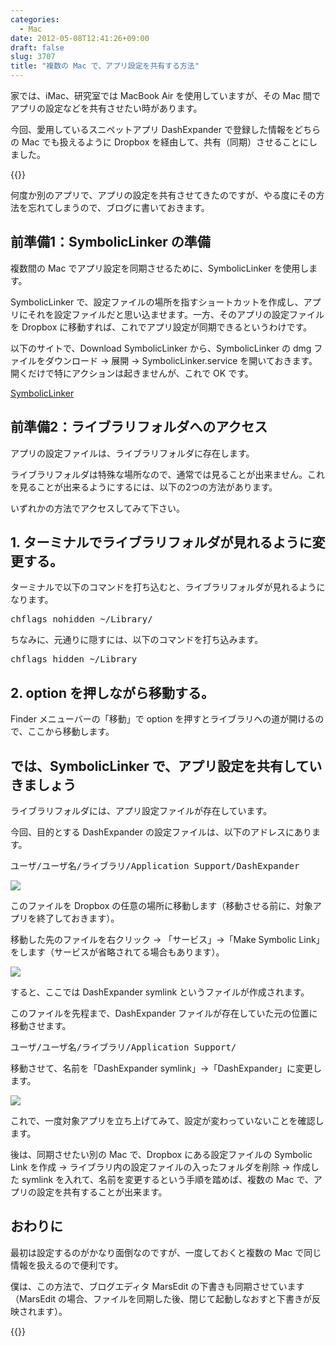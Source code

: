 ```yaml
---
categories:
  - Mac
date: 2012-05-08T12:41:26+09:00
draft: false
slug: 3707
title: "複数の Mac で、アプリ設定を共有する方法"
---
```


家では、iMac、研究室では MacBook Air を使用していますが、その Mac 間でアプリの設定などを共有させたい時があります。

今回、愛用しているスニペットアプリ DashExpander で登録した情報をどちらの Mac でも扱えるように Dropbox を経由して、共有（同期）させることにしました。

{{<app id="458867049" title="DashExpander 1.5.3（無料）" src="http://a4.mzstatic.com/us/r1000/092/Purple/v4/08/42/11/084211b7-ed99-38de-fbc1-c17df38f2b50/dashExpander.100x100-75.png">}}

何度か別のアプリで、アプリの設定を共有させてきたのですが、やる度にその方法を忘れてしまうので、ブログに書いておきます。

## 前準備1：SymbolicLinker の準備

複数間の Mac でアプリ設定を同期させるために、SymbolicLinker を使用します。

SymbolicLinker で、設定ファイルの場所を指すショートカットを作成し、アプリにそれを設定ファイルだと思い込ませます。一方、そのアプリの設定ファイルを Dropbox に移動すれば、これでアプリ設定が同期できるというわけです。

以下のサイトで、Download SymbolicLinker から、SymbolicLinker の dmg ファイルをダウンロード → 展開 → SymbolicLinker.service を開いておきます。開くだけで特にアクションは起きませんが、これで OK です。

[SymbolicLinker](http://seiryu.home.comcast.net/~seiryu/symboliclinker.html)

## 前準備2：ライブラリフォルダへのアクセス

アプリの設定ファイルは、ライブラリフォルダに存在します。

ライブラリフォルダは特殊な場所なので、通常では見ることが出来ません。これを見ることが出来るようにするには、以下の2つの方法があります。

いずれかの方法でアクセスしてみて下さい。

## 1. ターミナルでライブラリフォルダが見れるように変更する。

ターミナルで以下のコマンドを打ち込むと、ライブラリフォルダが見れるようになります。

<pre>chflags nohidden ~/Library/</code></pre>

ちなみに、元通りに隠すには、以下のコマンドを打ち込みます。

<pre>chflags hidden ~/Library</code></pre>

## 2. option を押しながら移動する。

Finder メニューバーの「移動」で option を押すとライブラリへの道が開けるので、ここから移動します。

## では、SymbolicLinker で、アプリ設定を共有していきましょう

ライブラリフォルダには、アプリ設定ファイルが存在しています。

今回、目的とする DashExpander の設定ファイルは、以下のアドレスにあります。

<pre>ユーザ/ユーザ名/ライブラリ/Application Support/DashExpander</code></pre>

![](/images/2012/05/3707_1.png)

このファイルを Dropbox の任意の場所に移動します（移動させる前に、対象アプリを終了しておきます）。

移動した先のファイルを右クリック → 「サービス」→「Make Symbolic Link」をします（サービスが省略されてる場合もあります）。

![](/images/2012/05/3707_2.png)

すると、ここでは DashExpander symlink というファイルが作成されます。

このファイルを先程まで、DashExpander ファイルが存在していた元の位置に移動させます。

<pre>ユーザ/ユーザ名/ライブラリ/Application Support/</code></pre>

移動させて、名前を「DashExpander symlink」→「DashExpander」に変更します。

![](/images/2012/05/3707_3.png)

これで、一度対象アプリを立ち上げてみて、設定が変わっていないことを確認します。

後は、同期させたい別の Mac で、Dropbox にある設定ファイルの Symbolic Link を作成 → ライブラリ内の設定ファイルの入ったフォルダを削除 → 作成した symlink を入れて、名前を変更するという手順を踏めば、複数の Mac で、アプリの設定を共有することが出来ます。

## おわりに

最初は設定するのがかなり面倒なのですが、一度しておくと複数の Mac で同じ情報を扱えるので便利です。

僕は、この方法で、ブログエディタ MarsEdit の下書きも同期させています（MarsEdit の場合、ファイルを同期した後、閉じて起動しなおすと下書きが反映されます）。

{{<app id="402376225" title="MarsEdit 3.5.1（￥3,450）" src="http://a2.mzstatic.com/us/r1000/110/Purple/v4/52/2c/1a/522c1aaf-cdd4-b30f-627b-401974f51b09/appicon_marsedit.100x100-75.png">}}
